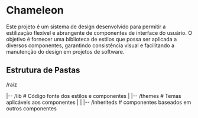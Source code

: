 # Chameleon

Este projeto é um sistema de design desenvolvido para permitir a estilização flexível e abrangente de componentes de interface do usuário. O objetivo é fornecer uma biblioteca de estilos que possa ser aplicada a diversos componentes, garantindo consistência visual e facilitando a manutenção do design em projetos de software.

## Estrutura de Pastas

/raiz

|-- /lib # Código fonte dos estilos e componentes
| |-- /themes # Temas aplicáveis aos componentes
| |  |-- /inheriteds # componentes baseados em outros componentes

